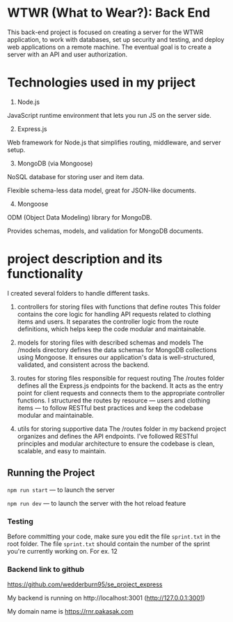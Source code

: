 # WTWR (What to Wear?): Back End

This back-end project is focused on creating a server for the WTWR application, to work with databases, set up security and testing, and deploy web applications on a remote machine.
The eventual goal is to create a server with an API and user authorization.

# Technologies used in my priject

1. Node.js

JavaScript runtime environment that lets you run JS on the server side.

2. Express.js

Web framework for Node.js that simplifies routing, middleware, and server setup.

3. MongoDB (via Mongoose)

NoSQL database for storing user and item data.

Flexible schema-less data model, great for JSON-like documents.

4. Mongoose

ODM (Object Data Modeling) library for MongoDB.

Provides schemas, models, and validation for MongoDB documents.

# project description and its functionality

I created several folders to handle different tasks.

1. controllers for storing files with functions that define routes
   This folder contains the core logic for handling API requests related to clothing items and users. It separates the controller logic from the route definitions, which helps keep the code modular and maintainable.

2. models for storing files with described schemas and models
   The /models directory defines the data schemas for MongoDB collections using Mongoose. It ensures our application's data is well-structured, validated, and consistent across the backend.

3. routes for storing files responsible for request routing
   The /routes folder defines all the Express.js endpoints for the backend. It acts as the entry point for client requests and connects them to the appropriate controller functions. I structured the routes by resource — users and clothing items — to follow RESTful best practices and keep the codebase modular and maintainable.
4. utils for storing supportive data
   The /routes folder in my backend project organizes and defines the API endpoints. I’ve followed RESTful principles and modular architecture to ensure the codebase is clean, scalable, and easy to maintain.

## Running the Project

`npm run start` — to launch the server

`npm run dev` — to launch the server with the hot reload feature

### Testing

Before committing your code, make sure you edit the file `sprint.txt` in the root folder. The file `sprint.txt` should contain the number of the sprint you're currently working on. For ex. 12

### Backend link to github

https://github.com/wedderburn95/se_project_express

My backend is running on http://localhost:3001 (http://127.0.0.1:3001)

My domain name is https://rnr.pakasak.com
